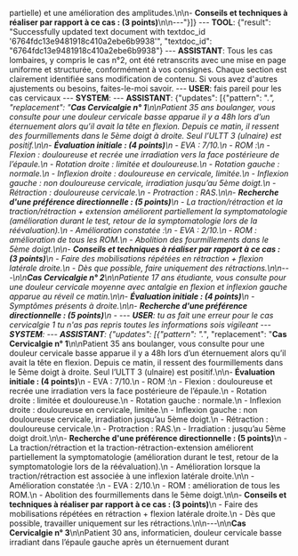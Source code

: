 partielle) et une amélioration des amplitudes.\n\n- **Conseils et techniques à réaliser par rapport à ce cas : (3 points)**\n\n---"}]} --- **TOOL**: {"result": "Successfully updated text document with textdoc_id '6764fdc13e9481918c410a2ebe6b9938'", "textdoc_id": "6764fdc13e9481918c410a2ebe6b9938"} --- **ASSISTANT**: Tous les cas lombaires, y compris le cas n°2, ont été retranscrits avec une mise en page uniforme et structurée, conformément à vos consignes. Chaque section est clairement identifiée sans modification de contenu. Si vous avez d'autres ajustements ou besoins, faites-le-moi savoir. --- **USER**: fais pareil pour les cas cervicaux --- **SYSTEM**: --- **ASSISTANT**: {"updates": [{"pattern": ".*", "replacement": "**Cas Cervicalgie n° 1**\n\nPatient 35 ans boulanger, vous consulte pour une douleur cervicale basse apparue il y a 48h lors d’un éternuement alors qu’il avait la tête en flexion. Depuis ce matin, il ressent des fourmillements dans le 5ème doigt à droite. Seul l’ULTT 3 (ulnaire) est positif.\n\n- **Évaluation initiale : (4 points)**\n - EVA : 7/10.\n - ROM :\n - Flexion : douloureuse et recrée une irradiation vers la face postérieure de l’épaule.\n - Rotation droite : limitée et douloureuse.\n - Rotation gauche : normale.\n - Inflexion droite : douloureuse en cervicale, limitée.\n - Inflexion gauche : non douloureuse cervicale, irradiation jusqu’au 5ème doigt.\n - Rétraction : douloureuse cervicale.\n - Protraction : RAS.\n\n- **Recherche d'une préférence directionnelle : (5 points)**\n - La traction/rétraction et la traction/rétraction + extension améliorent partiellement la symptomatologie (amélioration durant le test, retour de la symptomatologie lors de la réévaluation).\n - Amélioration constatée :\n - EVA : 2/10.\n - ROM : amélioration de tous les ROM.\n - Abolition des fourmillements dans le 5ème doigt.\n\n- **Conseils et techniques à réaliser par rapport à ce cas : (3 points)**\n - Faire des mobilisations répétées en rétraction + flexion latérale droite.\n - Dès que possible, faire uniquement des rétractions.\n\n---\n\n**Cas Cervicalgie n° 2**\n\nPatiente 17 ans étudiante, vous consulte pour une douleur cervicale moyenne avec antalgie en flexion et inflexion gauche apparue au réveil ce matin.\n\n- **Évaluation initiale : (4 points)**\n - Symptômes présents à droite.\n\n- **Recherche d'une préférence directionnelle : (5 points)**\n - --- **USER**: tu as fait une erreur pour le cas cervicalgie 1 tu n'as pas repris toutes les informations sois vigileant --- **SYSTEM**: --- **ASSISTANT**: {"updates": [{"pattern": ".*", "replacement": "**Cas Cervicalgie n° 1**\n\nPatient 35 ans boulanger, vous consulte pour une douleur cervicale basse apparue il y a 48h lors d’un éternuement alors qu’il avait la tête en flexion. Depuis ce matin, il ressent des fourmillements dans le 5ème doigt à droite. Seul l’ULTT 3 (ulnaire) est positif.\n\n- **Évaluation initiale : (4 points)**\n - EVA : 7/10.\n - ROM :\n - Flexion : douloureuse et recrée une irradiation vers la face postérieure de l’épaule.\n - Rotation droite : limitée et douloureuse.\n - Rotation gauche : normale.\n - Inflexion droite : douloureuse en cervicale, limitée.\n - Inflexion gauche : non douloureuse cervicale, irradiation jusqu’au 5ème doigt.\n - Rétraction : douloureuse cervicale.\n - Protraction : RAS.\n - Irradiation : jusqu’au 5ème doigt droit.\n\n- **Recherche d'une préférence directionnelle : (5 points)**\n - La traction/rétraction et la traction-rétraction-extension améliorent partiellement la symptomatologie (amélioration durant le test, retour de la symptomatologie lors de la réévaluation).\n - Amélioration lorsque la traction/rétraction est associée à une inflexion latérale droite.\n\n - Amélioration constatée :\n - EVA : 2/10.\n - ROM : amélioration de tous les ROM.\n - Abolition des fourmillements dans le 5ème doigt.\n\n- **Conseils et techniques à réaliser par rapport à ce cas : (3 points)**\n - Faire des mobilisations répétées en rétraction + flexion latérale droite.\n - Dès que possible, travailler uniquement sur les rétractions.\n\n---\n\n**Cas Cervicalgie n° 3**\n\nPatient 30 ans, informaticien, douleur cervicale basse irradiant dans l’épaule gauche après un éternuement durant